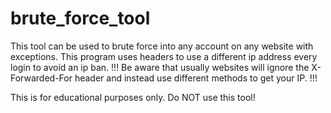 # brute_force_tool

This tool can be used to brute force into any account on any website with exceptions. This program uses headers to use a different ip address every login to avoid an ip ban. 
!!! Be aware that usually websites will ignore the X-Forwarded-For header and instead use different methods to get your IP. !!!

This is for educational purposes only. Do NOT use this tool!
